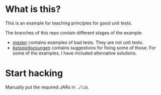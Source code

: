 # What is this?

This is an example for teaching principles for good unit tests.

The branches of this repo contain different stages of the example. 

* [_master_](https://github.com/alexbepple/first-principles-java/tree/master) contains examples of bad tests. They are not unit tests.
* [_beispielloesungen_](https://github.com/alexbepple/first-principles-java/tree/beispielloesungen) contains suggestions for fixing some of those. For some of the examples, I have included alternative solutions.


# Start hacking

Manually put the required JARs in `./lib`.

